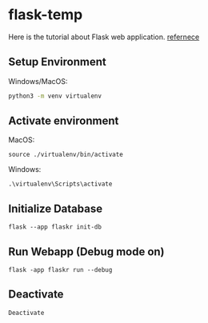# flask-temp
Here is the tutorial about Flask web application. [refernece](https://flask.palletsprojects.com/en/3.0.x/)

## Setup Environment
Windows/MacOS:
``` bash
python3 -m venv virtualenv
```

## Activate environment 
MacOS:
```
source ./virtualenv/bin/activate
```
Windows:
```
.\virtualenv\Scripts\activate
```

## Initialize Database
```
flask --app flaskr init-db
```

## Run Webapp (Debug mode on)
```
flask -app flaskr run --debug
```

## Deactivate
```
Deactivate
```

